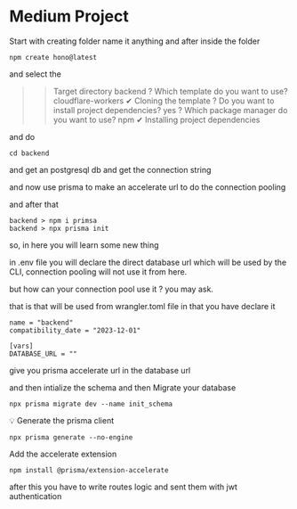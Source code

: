 # Medium Project

Start with creating folder name it anything and after inside the folder 

``` 
npm create hono@latest
```

and select the

>>Target directory backend
>>? Which template do you want to use? cloudflare-workers
>>✔ Cloning the template
>>? Do you want to install project dependencies? yes
>>? Which package manager do you want to use? npm
>>✔ Installing project dependencies

and do 

```
cd backend
```

and get an postgresql db and get the connection string 

and now use prisma to make an accelerate url to do the connection pooling 

and after that 

```
backend > npm i primsa
backend > npx prisma init
```

so, in here you will learn some new thing 

in .env file you will declare the direct database url which will be used by the CLI, connection pooling will not use it from here.  

but how can your connection pool use it ? you may ask.  

that is that will be used from wrangler.toml file in that you have declare it 

```
name = "backend"
compatibility_date = "2023-12-01"

[vars]
DATABASE_URL = "" 
```
give you prisma accelerate url in the database url

and then intialize the schema 
and then Migrate your database

```
npx prisma migrate dev --name init_schema
```
💡
Generate the prisma client 

```
npx prisma generate --no-engine
```

Add the accelerate extension

```
npm install @prisma/extension-accelerate
```

after this you have to write routes logic and sent them with jwt authentication
